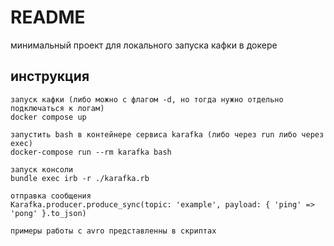 # README

минимальный проект для локального запуска кафки в докере  

## инструкция
```
запуск кафки (либо можно с флагом -d, но тогда нужно отдельно подключаться к логам)
docker compose up

запустить bash в контейнере сервиса karafka (либо через run либо через exec)
docker-compose run --rm karafka bash

запуск консоли
bundle exec irb -r ./karafka.rb

отправка сообщения
Karafka.producer.produce_sync(topic: 'example', payload: { 'ping' => 'pong' }.to_json)

примеры работы с avro представленны в скриптах
```